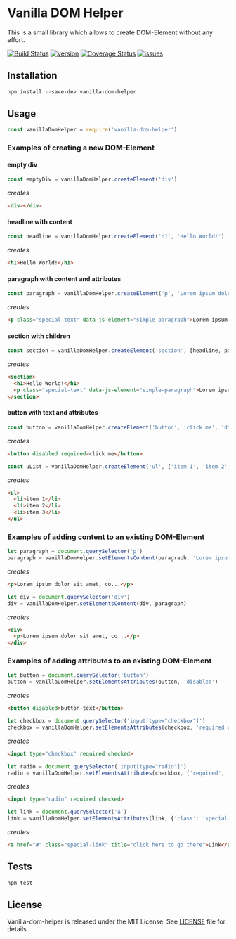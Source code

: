 # Vanilla DOM Helper
This is a small library which allows to create DOM-Element without any effort.

[![Build Status](https://travis-ci.org/seebaermichi/vanilla-dom-helper.svg?branch=master)](https://travis-ci.org/seebaermichi/html-importer)
[![version](https://img.shields.io/npm/v/vanilla-dom-helper.svg?style=flat-square)](https://www.npmjs.com/package/vanilla-dom-helper)
[![Coverage Status](https://coveralls.io/repos/github/seebaermichi/vanilla-dom-helper/badge.svg?branch=master)](https://coveralls.io/github/seebaermichi/vanilla-dom-helper?branch=master)
[![issues](https://img.shields.io/github/issues/seebaermichi/vanilla-dom-helper.svg?style=flat-square)](https://github.com/seebaermichi/vanilla-dom-helper/issues)
## Installation
```powershell
npm install --save-dev vanilla-dom-helper
```

## Usage
```javascript
const vanillaDomHelper = require('vanilla-dom-helper')
```
### Examples of creating a new DOM-Element
#### empty div
```javascript
const emptyDiv = vanillaDomHelper.createElement('div')
```
_creates_
```html
<div></div>
```
#### headline with content
```javascript
const headline = vanillaDomHelper.createElement('h1', 'Hello World!')
```
_creates_
```html
<h1>Hello World!</h1>
```
#### paragraph with content and attributes
```javascript
const paragraph = vanillaDomHelper.createElement('p', 'Lorem ipsum dolor sit amet, co...', {'class': 'special-text', 'data-js-element': 'simple-paragraph'})
```
_creates_
```html
<p class="special-text" data-js-element="simple-paragraph">Lorem ipsum dolor sit amet, co...</p>
```
#### section with children
```javascript
const section = vanillaDomHelper.createElement('section', [headline, paragraph])
```
_creates_
```html
<section>
  <h1>Hello World!</h1>
  <p class="special-text" data-js-element="simple-paragraph">Lorem ipsum dolor sit amet, co...</p>
</section>
```
#### button with text and attributes
```javascript
const button = vanillaDomHelper.createElement('button', 'click me', 'disabled required')
```
_creates_
```html
<button disabled required>click me</button>
```
```javascript
const uList = vanillaDomHelper.createElement('ul', ['item 1', 'item 2', 'item 3'])
```
_creates_
```html
<ul>
  <li>item 1</li>
  <li>item 2</li>
  <li>item 3</li>
</ul>
```
### Examples of adding content to an existing DOM-Element
```javascript
let paragraph = document.querySelector('p')
paragraph = vanillaDomHelper.setElementsContent(paragraph, 'Lorem ipsum dolor sit amet, co...')
```
_creates_
```html
<p>Lorem ipsum dolor sit amet, co...</p>
```
```javascript
let div = document.querySelector('div')
div = vanillaDomHelper.setElementsContent(div, paragraph)
```
_creates_
```html
<div>
  <p>Lorem ipsum dolor sit amet, co...</p>
</div>
```
### Examples of adding attributes to an existing DOM-Element
```javascript
let button = document.querySelector('button')
button = vanillaDomHelper.setElementsAttributes(button, 'disabled')
```
_creates_
```html
<button disabled>button-text</button>
```
```javascript
let checkbox = document.querySelector('input[type="checkbox"]')
checkbox = vanillaDomHelper.setElementsAttributes(checkbox, 'required checked')
```
_creates_
```html
<input type="checkbox" required checked>
```
```javascript
let radio = document.querySelector('input[type="radio"]')
radio = vanillaDomHelper.setElementsAttributes(checkbox, ['required', 'checked'])
```
_creates_
```html
<input type="radio" required checked>
```
```javascript
let link = document.querySelector('a')
link = vanillaDomHelper.setElementsAttributes(link, {'class': 'special-link', 'title': 'click here to go there'})
```
_creates_
```html
<a href="#" class="special-link" title="click here to go there">Link</a>
```

## Tests
```powershell
npm test
```

## License
Vanilla-dom-helper is released under the MIT License. See [LICENSE][1] file for details.

[1]: https://github.com/seebaermichi/vanilla-dom-helper/blob/master/LICENSE
